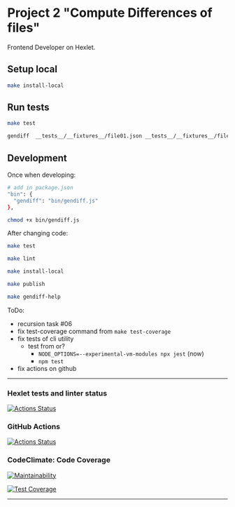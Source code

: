# Project 2 "Compute Differences of files"

Frontend Developer on Hexlet.

## Setup local

```bash
make install-local
```

## Run tests

```bash
make test

gendiff  __tests__/__fixtures__/file01.json __tests__/__fixtures__/file02.json


```

## Development

Once when developing:

```bash
# add in package.json
"bin": {
  "gendiff": "bin/gendiff.js"
}, 

chmod +x bin/gendiff.js
```

After changing code:

```bash
make test

make lint

make install-local

make publish

make gendiff-help
```

ToDo:

- recursion task #06
- fix test-coverage command from `make test-coverage`
- fix tests of cli utility
  - test from or?
    - `NODE_OPTIONS=--experimental-vm-modules npx jest` (now)
    - `npm test`
- fix actions on github

----

### Hexlet tests and linter status

[![Actions Status](https://github.com/ivekhov/frontend-project-46/workflows/hexlet-check/badge.svg)](https://github.com/ivekhov/frontend-project-46/actions)

### GitHub Actions

[![Actions Status](https://github.com/ivekhov/frontend-project-46/actions/workflows/hexlet-check.yml/badge.svg)](https://github.com/ivekhov/frontend-project-46/actions)

### CodeClimate: Code Coverage

[![Maintainability](https://api.codeclimate.com/v1/badges/f9b0debda75ad31a2506/maintainability)](https://codeclimate.com/github/ivekhov/frontend-project-46/maintainability)

[![Test Coverage](https://api.codeclimate.com/v1/badges/f9b0debda75ad31a2506/test_coverage)](https://codeclimate.com/github/ivekhov/frontend-project-46/test_coverage)

----
